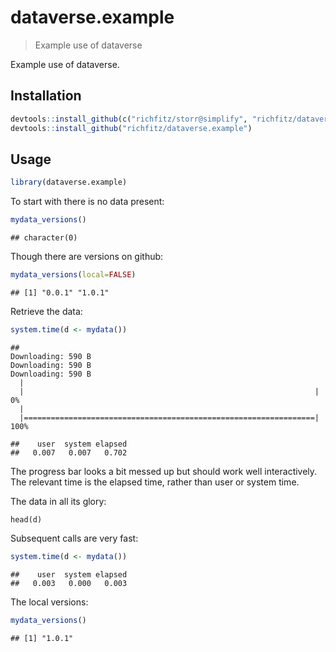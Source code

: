 # dataverse.example

> Example use of dataverse

Example use of dataverse.

## Installation

```r
devtools::install_github(c("richfitz/storr@simplify", "richfitz/dataverse"))
devtools::install_github("richfitz/dataverse.example")
```

## Usage


```r
library(dataverse.example)
```



To start with there is no data present:


```r
mydata_versions()
```

```
## character(0)
```

Though there are versions on github:


```r
mydata_versions(local=FALSE)
```

```
## [1] "0.0.1" "1.0.1"
```

Retrieve the data:


```r
system.time(d <- mydata())
```

```
## Downloading: 590 B     Downloading: 590 B     Downloading: 590 B       |                                                                         |                                                                 |   0%  |                                                                         |=================================================================| 100%
```

```
##    user  system elapsed
##   0.007   0.007   0.702
```

The progress bar looks a bit messed up but should work well interactively.  The relevant time is the elapsed time, rather than user or system time.

The data in all its glory:
```
head(d)
```

Subsequent calls are very fast:


```r
system.time(d <- mydata())
```

```
##    user  system elapsed
##   0.003   0.000   0.003
```

The local versions:


```r
mydata_versions()
```

```
## [1] "1.0.1"
```
